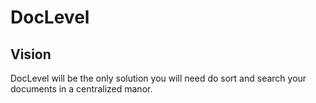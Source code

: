 # DocLevel
## Vision
DocLevel will be the only solution you will need do sort and search your documents in a centralized manor.

